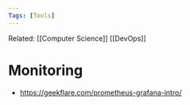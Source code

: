 ```yaml
---
Tags: [Tools]
---
```

Related: [[Computer Science]] [[DevOps]]

# Monitoring
- https://geekflare.com/prometheus-grafana-intro/
